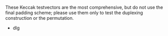 These Keccak testvectors are the most comprehensive, but do not use the final padding scheme; please use them only to test the duplexing construction or the permutation.

- dlg
